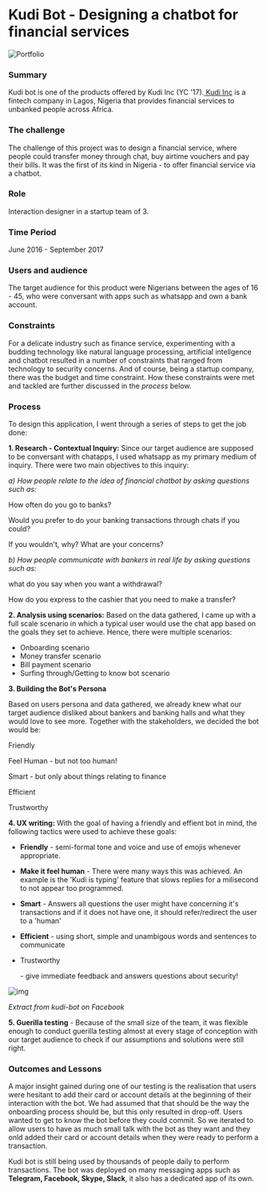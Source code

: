 # Kudi Bot - Designing a chatbot for financial services

![Portfolio](https://busayyyo.github.io/images/kudi.png)

### Summary

Kudi bot is one of the products offered by Kudi Inc (YC '17).[ Kudi Inc](https://www.kudi.co/) is a fintech company in Lagos, Nigeria that provides financial services to unbanked people across Africa.

### The challenge

The challenge of this project was to design a financial service, where people could transfer money through chat, buy airtime vouchers and pay their bills. It was the first of its kind in Nigeria - to offer financial service via a chatbot.

### Role

Interaction designer in a startup team of 3.

### Time Period

June 2016 - September 2017

### Users and audience

The target audience for this product were Nigerians between the ages of 16 - 45, who were conversant with apps such as whatsapp and own a bank account.

### Constraints

For a delicate industry such as finance service, experimenting with a budding technology like natural language processing, artificial intellgence and chatbot resulted in a number of constraints that ranged from technology to security concerns. And of course, being a startup company, there was the budget and time constraint. How these constraints were met and tackled are further discussed in the *process* below.

### Process

To design this application, I went through a series of steps to get the job done:

**1. Research - Contextual Inquiry:** Since our target audience are supposed to be conversant with chatapps, I used whatsapp as my primary medium of inquiry. There were two main objectives to this inquiry:

*a) How people relate to the idea of financial chatbot by asking questions such as:*



How often do you go to banks?

Would you prefer to do your banking transactions through chats if you could?

If you wouldn't, why? What are your concerns?

*b) How people communicate with bankers in real life by asking questions such as:*

what do you say when you want a withdrawal?

How do you express to the cashier that you need to make a transfer?

**2. Analysis using scenarios:** Based on the data gathered, I came up with a full scale scenario in which a typical user would use the chat app based on the goals they set to achieve. Hence, there were multiple scenarios:

- Onboarding scenario
- Money transfer scenario
- Bill payment scenario
- Surfing through/Getting to know bot scenario

**3. Building the Bot's Persona**

Based on users persona and data gathered, we already knew what our target audience disliked about bankers and banking halls and what they would love to see more. Together with the stakeholders, we decided the bot would be:

Friendly

Feel Human - but not too human!

Smart - but only about things relating to finance

Efficient

Trustworthy



**4. UX writing:** With the goal of having a friendly and effient bot in mind, the following tactics were used to achieve these goals:

- **Friendly** - semi-formal tone and voice and use of emojis whenever appropriate.

- **Make it feel human** - There were many ways this was achieved. An example is the 'Kudi is typing' feature that slows replies for a milisecond to not appear too programmed.

- **Smart** - Answers all questions the user might have concerning it's transactions and if it does not have one, it should refer/redirect the user to a 'human'

- **Efficient** - using short, simple and unambigous words and sentences to communicate

- Trustworthy

   

  \- give immediate feedback and answers questions about security!

  

![img](https://busayyyo.github.io/images/kudi-sample.png)

*Extract from kudi-bot on Facebook*

**5. Guerilla testing** - Because of the small size of the team, it was flexible enough to conduct guerilla testing almost at every stage of conception with our target audience to check if our assumptions and solutions were still right.

### Outcomes and Lessons

A major insight gained during one of our testing is the realisation that users were hesitant to add their card or account details at the beginning of their interaction with the bot. We had assumed that that should be the way the onboarding process should be, but this only resulted in drop-off. Users wanted to get to know the bot before they could commit. So we iterated to allow users to have as much small talk with the bot as they want and they onld added their card or account details when they were ready to perform a transaction.

Kudi bot is still being used by thousands of people daily to perform transactions. The bot was deployed on many messaging apps such as **Telegram, Facebook, Skype, Slack**, it also has a dedicated app of its own.